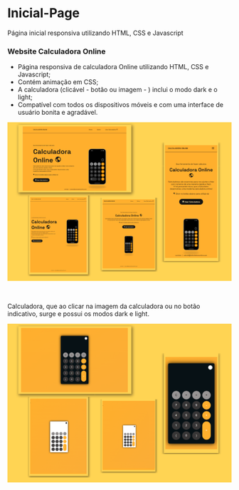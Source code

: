 # Inicial-Page
 Página inicial responsiva utilizando HTML, CSS e Javascript



### Website Calculadora Online

- Página responsiva de calculadora Online utilizando HTML, CSS e Javascript;
- Contém animação em CSS;
- A calculadora (clicável - botão ou imagem - ) inclui o modo dark e o light;
- Compatível com todos os dispositivos móveis e com uma interface de usuário bonita e agradável.


<!-- ![favicon img](/img/favicon.png) -->

<p>
<img src="/img/site-calculadoraOnline-img.png" alt="" img-align="middle">
</p>

<br>
<p>
Calculadora, que ao clicar na imagem da calculadora ou no botão indicativo, surge e possui os modos dark e light.
</p>

<p>
<img src="/img/site-calculadora-img.png" alt="" img-align="middle">
</p>
